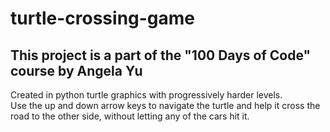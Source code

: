# turtle-crossing-game
## This project is a part of the "100 Days of Code" course by Angela Yu
Created in python turtle graphics with progressively harder levels.\
Use the up and down arrow keys to navigate the turtle and help it cross the road to the other side, without letting any of the cars hit it.
